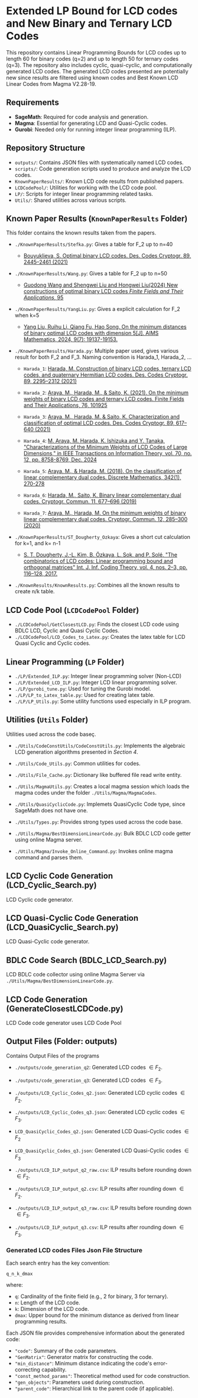 # Extended LP Bound for LCD codes and New Binary and Ternary LCD Codes
This repository contains Linear Programming Bounds for LCD codes up to length 60 for binary codes (q=2) and up to length 50 for ternary codes (q=3). The repository also includes cyclic, quasi-cyclic, and computationally generated LCD codes. The generated LCD codes presented are potentially new since results are filtered using known codes and Best Known LCD Linear Codes from Magma V2.28-19.

## Requirements
- **SageMath**: Required for code analysis and generation.
- **Magma**: Essential for generating LCD and Quasi-Cyclic codes.
- **Gurobi**: Needed only for running integer linear programming (ILP).

## Repository Structure

- `outputs/`: Contains JSON files with systematically named LCD codes.
- `scripts/`: Code generation scripts used to produce and analyze the LCD codes.
- `KnownPaperResults/`: Known LCD code results from published papers.
- `LCDCodePool/`: Utilities for working with the LCD code pool.
- `LP/`: Scripts for integer linear programming related tasks.
- `Utils/`: Shared utilities across various scripts.

## Known Paper Results (`KnownPaperResults` Folder)
This folder contains the known results taken from the papers.
- `./KnownPaperResults/Stefka.py`: Gives a table for F_2 up to n=40
    - [Bouyuklieva, S. Optimal binary LCD codes. Des. Codes Cryptogr. 89, 2445–2461 (2021)](https://doi.org/10.1007/s10623-021-00929-w)

- `./KnownPaperResults/Wang.py`: Gives a table for F_2 up to n=50
    - [Guodong Wang and Shengwei Liu and Hongwei Liu(2024) New constructions of optimal binary LCD codes *Finite Fields and Their Applications*, 95](https://doi.org/10.1016/j.ffa.2024.102381)

- `./KnownPaperResults/YangLiu.py`: Gives a explicit calculation for F_2 when k=5
    - [Yang Liu, Ruihu Li, Qiang Fu, Hao Song. On the minimum distances of binary optimal LCD codes with dimension 5[J]. AIMS Mathematics, 2024, 9(7): 19137-19153.](https://doi.org/10.3934/math.2024933)

- `./KnownPaperResults/Harada.py`: Multiple paper used, gives various result for both F_2 and F_3. Naming convention is Harada_1, Harada_2, ...
    - `Harada_1`: [Harada, M. Construction of binary LCD codes, ternary LCD codes, and quaternary Hermitian LCD codes. Des. Codes Cryptogr. 89, 2295–2312 (2021)](https://doi.org/10.1007/s10623-021-00916-1)
    
    - `Harada_2`: [Araya, M., Harada, M., \& Saito, K. (2021). On the minimum weights of binary LCD codes and ternary LCD codes. Finite Fields and Their Applications, 76, 101925](https://doi.org/10.1016/j.ffa.2021.101925)

    - `Harada_3`: [Araya, M., Harada, M. \& Saito, K. Characterization and classification of optimal LCD codes. Des. Codes Cryptogr. 89, 617–640 (2021)](https://doi.org/10.1007/s10623-020-00834-8)
    
    - `Harada_4`: [M. Araya, M. Harada, K. Ishizuka and Y. Tanaka, "Characterizations of the Minimum Weights of LCD Codes of Large Dimensions," in IEEE Transactions on Information Theory, vol. 70, no. 12, pp. 8758-8769, Dec. 2024](https://doi.org/10.1109/TIT.2024.3483218)
    
    - `Harada_5`: [Araya, M., \& Harada, M. (2018). On the classification of linear complementary dual codes. Discrete Mathematics, 342(1), 270-278](https://doi.org10.1016/j.disc.2018.09.034)

    - `Harada_6`: [Harada, M., Saito, K. Binary linear complementary dual codes. Cryptogr. Commun. 11, 677–696 (2019)](https://doi.org/10.1007/s12095-018-0319-0)


    - `Harada_7`: [Araya, M., Harada, M. On the minimum weights of binary linear complementary dual codes. Cryptogr. Commun. 12, 285–300 (2020)](https://doi.org10.1007/s12095-019-00402-5)

- `./KnownPaperResults/ST_Dougherty_Ozkaya`: Gives a short cut calculation for k=1, and k= n-1
    - [S. T. Dougherty, J.-L. Kim, B. Özkaya, L. Sok, and P. Solé, "The combinatorics of LCD codes: Linear programming bound and orthogonal matrices" Int. J. Inf. Coding Theory, vol. 4, nos. 2–3, pp. 116–128, 2017.](https://doi.org/10.48550/arXiv.1506.01955)

- `./KnownResults/KnownResults.py`: Combines all the known results to create n/k table.

## LCD Code Pool (`LCDCodePool` Folder)
- `./LCDCodePool/GetClosestLCD.py`: Finds the closest LCD code using BDLC LCD, Cyclic and Quasi Cyclic Codes.
- `./LCDCodePool/LCD_Codes_to_Latex.py`: Creates the latex table for LCD Quasi Cyclic and Cyclic codes.

## Linear Programming (`LP` Folder)
- `./LP/Extended_ILP.py`: Integer linear programming solver (Non-LCD) 
- `./LP/Extended_LCD_ILP.py`: Integer LCD linear programming solver.
- `./LP/gurobi_tune.py`: Used for tuning the Gurobi model.
- `./LP/LP_to_Latex_table.py`: Used for creating latex table. 
- `./LP/LP_Utils.py`: Some utility functions used especially in ILP program.

## Utilities (`Utils` Folder)
Utilities used across the code baseç.
- `./Utils/CodeConstUtils/CodeConstUtils.py`: Implements the algebraic LCD generation algorithms presented in *Section 4*.

- `./Utils/Code_Utils.py`: Common utilities for codes.

- `./Utils/File_Cache.py`: Dictionary like buffered file read write entity.

- `./Utils/MagmaUtils.py`: Creates a local magma session which loads the magma codes under the folder `./Utils/Magma/MagmaCodes`.

- `./Utils/QuasiCyclicCode.py`: Implemets QuasiCyclic Code type, since SageMath does not have one.

- `./Utils/Types.py`: Provides strong types used across the code base.

- `./Utils/Magma/BestDimensionLinearCode.py`: Bulk BDLC LCD code getter using online Magma server.

- `./Utils/Magma/Invoke_Online_Command.py`: Invokes online magma command and parses them.


## LCD Cyclic Code Generation (LCD_Cyclic_Search.py)
LCD Cyclic code generator.

## LCD Quasi-Cyclic Code Generation (LCD_QuasiCyclic_Search.py)
LCD Quasi-Cyclic code generator.

## BDLC Code Search (BDLC_LCD_Search.py)
LCD BDLC code collector using online Magma Server via `./Utils/Magma/BestDimensionLinearCode.py`.

## LCD Code Generation (GenerateClosestLCDCode.py)
LCD Code code generator uses LCD Code Pool

## Output Files (Folder: outputs)
Contains Output Files of the programs
- `./outputs/code_generation_q2`: Generated LCD codes $`\in F_2`$.
- `./outputs/code_generation_q3`: Generated LCD codes $`\in F_3`$.

- `./outputs/LCD_Cyclic_Codes_q2.json`: Generated LCD cyclic codes $`\in F_2`$.
- `./outputs/LCD_Cyclic_Codes_q3.json`: Generated LCD cyclic codes $`\in F_3`$.

- `LCD_QuasiCyclic_Codes_q2.json`: Generated LCD Quasi-Cyclic codes $`\in F_2`$
- `LCD_QuasiCyclic_Codes_q3.json`: Generated LCD Quasi-Cyclic codes $`\in F_3`$

- `./outputs/LCD_ILP_output_q2_raw.csv`: ILP results before rounding down $`\in F_2`$.
- `./outputs/LCD_ILP_output_q2.csv`: ILP results after rounding down $`\in F_2`$.

- `./outputs/LCD_ILP_output_q3_raw.csv`: ILP results before rounding down $`\in F_3`$.
- `./outputs/LCD_ILP_output_q3.csv`: ILP results after rounding down $`\in F_3`$.


### Generated LCD codes Files Json File Structure

Each search entry has the key convention:
```
q_n_k_dmax
```
where:
- `q`: Cardinality of the finite field (e.g., 2 for binary, 3 for ternary).
- `n`: Length of the LCD code.
- `k`: Dimension of the LCD code.
- `dmax`: Upper bound for the minimum distance as derived from linear programming results.

Each JSON file provides comprehensive information about the generated code:

- `"code"`: Summary of the code parameters.
- `"GenMatrix"`: Generator matrix for constructing the code.
- `"min_distance"`: Minimum distance indicating the code's error-correcting capability.
- `"const_method_params"`: Theoretical method used for code construction.
- `"gen_objects"`: Parameters used during construction.
- `"parent_code"`: Hierarchical link to the parent code (if applicable).


